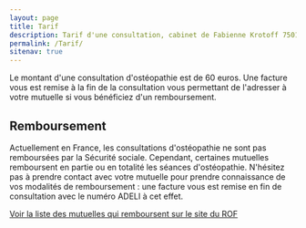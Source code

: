 ```yaml
---
layout: page
title: Tarif
description: Tarif d'une consultation, cabinet de Fabienne Krotoff 75015 Paris - 01 45 31 98 48
permalink: /Tarif/
sitenav: true
---
```


Le montant d'une consultation d'ostéopathie est de 60 euros. Une facture vous est remise à la fin de la consultation vous permettant de l'adresser à votre mutuelle si vous bénéficiez d'un remboursement.

## Remboursement

Actuellement en France, les consultations d'ostéopathie ne sont pas remboursées par la Sécurité sociale. Cependant, certaines mutuelles remboursent en partie ou en totalité les séances d'ostéopathie. N'hésitez pas à prendre contact avec votre mutuelle pour prendre connaissance de vos modalités de remboursement : une facture vous est remise en fin de consultation avec le numéro ADELI à cet effet.

[Voir la liste des mutuelles qui remboursent sur le site du ROF](http://www.osteopathie.org/mutuelles.html)
